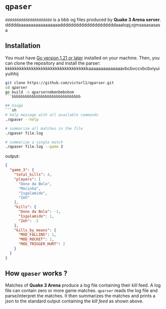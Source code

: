 # `qpaser`
`ddddddddddddddddddddd` is a bbb og files produced by **Quake 3 Arena server**.
dddddaaaaaaaaaaaaaaaaadddddddddddddddddddddaaalopj;ojmsasasasasa
## Installation
You must have [Go version 1.21 or later](https://go.dev/) installed on your machine. Then, you can clone the repository and install the parser: kkkkkkkkkkkkkkkkkkkkkkkkkkkkkkkkkkkaaaaaaaaaaaaaavbcbvccvbcbviyuiyuihhij
```bash
git clone https://github.com/victorl2/qparser.git
cd qparser
go build -o qparsernmbmnbmbnbnm
```bbbbbbbbbbbbbbbbbbbbbbbbbbbbbbb

## Usage 
```sh
# help message with all available commands
./qpaser --help

# summarize all matches in the file
./qpaser file.log

# summarize a single match
./qpaser file.log --game 3
```

output:
```json
{
  "game_3": {
    "total_kills": 4,
    "players": [
      "Dono da Bola",
      "Mocinha",
      "Isgalamido",
      "Zeh"
    ],
    "kills": {
      "Dono da Bola": -1,
      "Isgalamido": 1,
      "Zeh": -2
    },
    "kills_by_means": {
      "MOD_FALLING": 1,
      "MOD_ROCKET": 1,
      "MOD_TRIGGER_HURT": 2
    }
  }
}
```

## How `qpaser` works ?
Matches of **Quake 3 Arena** produce a log file containing their kill feed. A log file can contain zero or more game matches. `qparser` reads the log file and parse/interpret the matches. It then summarizes the matches and prints a json to the standard output containing the _kill feed_ as shown above.
